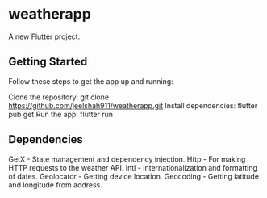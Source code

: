 # weatherapp

A new Flutter project.

## Getting Started
Follow these steps to get the app up and running:

Clone the repository: git clone https://github.com/jeelshah911/weatherapp.git
Install dependencies: flutter pub get
Run the app: flutter run

## Dependencies
GetX - State management and dependency injection.
Http - For making HTTP requests to the weather API.
Intl - Internationalization and formatting of dates.
Geolocator - Getting device location.
Geocoding - Getting latitude and longitude from address.
